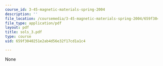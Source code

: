 ```yaml
---
course_id: 3-45-magnetic-materials-spring-2004
description: ''
file_location: /coursemedia/3-45-magnetic-materials-spring-2004/659f3040251e2ab4d56e32f17cd1a1c4_sols_3.pdf
file_type: application/pdf
layout: pdf
title: sols_3.pdf
type: course
uid: 659f3040251e2ab4d56e32f17cd1a1c4

---
```

None